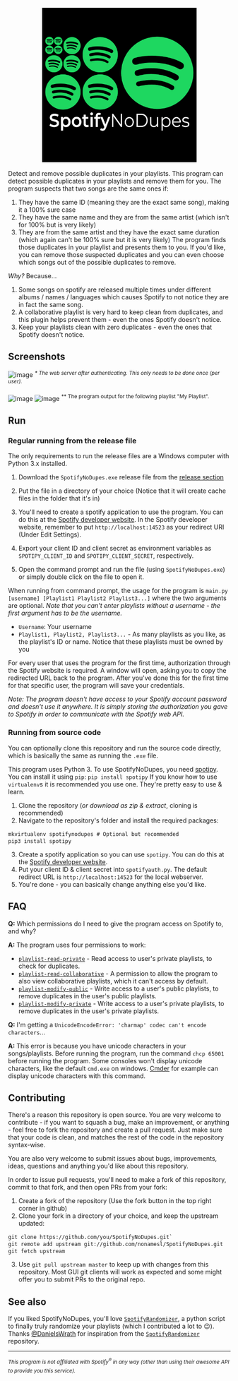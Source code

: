 <!--
  Title: SpotifyNoDupes
  Description: The smart Spotify duplicate remover
  Author: stavlocker
-->
<meta name='keywords' content='spotify, playlist, duplicate'>
<p align="center"><img alt="SpotifyNoDupes - The Spotify duplicate remover" src="SpotifyNoDupes.png" width="350"/></p> <!-- Gross HTML because of GitHub's markdown flavour -->

Detect and remove possible duplicates in your playlists.
This program can detect possible duplicates in your playlists and remove them for you. The program suspects that two songs are the same ones if:
 1. They have the same ID (meaning they are the exact same song), making it a 100% sure case
 2. They have the same name and they are from the same artist (which isn't for 100% but is very likely)
 3. They are from the same artist and they have the exact same duration (which again can't be 100% sure but it is very likely)
The program finds those duplicates in your playlist and presents them to you. If you'd like, you can remove those suspected duplicates and you can even choose which songs out of the possible duplicates to remove.

_Why?_ Because...
 1. Some songs on spotify are released multiple times under different albums / names / languages which causes Spotify to not notice they are in fact the same song.
 2. A collaborative playlist is very hard to keep clean from duplicates, and this plugin helps prevent them - even the ones Spotify doesn't notice.
 3. Keep your playlists clean with zero duplicates - even the ones that Spotify doesn't notice.

## Screenshots
![image](https://user-images.githubusercontent.com/30472563/39255472-4c0c4f20-48b5-11e8-9d36-3adc0bed5f0a.png)
<sup>*\* The web server after authenticating. This only needs to be done once (per user).*</sup>

![image](https://user-images.githubusercontent.com/30472563/39919348-fe84c430-551b-11e8-85b5-0398e4b461e5.png)
![image](https://user-images.githubusercontent.com/30472563/40512222-d1c96b00-5faa-11e8-9aba-78cc123d7104.png)
<sup>*\* The program output for the following playlist "My Playlist".</sup>

## Run
### Regular running from the release file
The only requirements to run the release files are a Windows computer with Python 3.x installed.
1. Download the `SpotifyNoDupes.exe` release file from the [release section](https://github.com/stavlocker/SpotifyNoDupes/releases)
2. Put the file in a directory of your choice (Notice that it will create cache files in the folder that it's in)
3. You'll need to create a spotify application to use the program. You can do this at the [Spotify developer website](https://developer.spotify.com/my-applications/). In the Spotify developer website, remember to put `http://localhost:14523` as your redirect URI (Under Edit Settings).
4. Export your client ID and client secret as environment variables as `SPOTIPY_CLIENT_ID` and `SPOTIPY_CLIENT_SECRET`, respectively.

5. Open the command prompt and run the file (using `SpotifyNoDupes.exe`) or simply double click on the file to open it.

When running from command prompt, the usage for the program is `main.py [username] [Playlist1 Playlist2 Playlist3...]` where the two arguments are optional. _Note that you can't enter playlists without a username - the first argument has to be the username._
 - `Username`: Your username
 - `Playlist1, Playlist2, Playlist3...` - As many playlists as you like, as the playlist's ID or name. Notice that these playlists must be owned by you
 
For every user that uses the program for the first time, authorization through the Spotify website is required. A window will open, asking you to copy the redirected URL back to the program. After you've done this for the first time for that specific user, the program will save your credentials.

*Note: The program doesn't have access to your Spotify account password and doesn't use it anywhere. It is simply storing the authorization you gave to Spotify in order to communicate with the Spotify web API.*

### Running from source code
You can optionally clone this repository and run the source code directly, which is basically the same as running the   `.exe` file.

This program uses Python 3. To use SpotifyNoDupes, you need [spotipy](https://github.com/plamere/spotipy). You can install it using `pip`: `pip install spotipy`
If you know how to use `virtualenv`s it is recommended you use one. They're pretty easy to use & learn.

1. Clone the repository (*or download as zip & extract*, cloning is recommended)
2. Navigate to the repository's folder and install the required packages:
```
mkvirtualenv spotifynodupes # Optional but recommended
pip3 install spotipy
```

3. Create a spotify application so you can use `spotipy`. You can do this at the [Spotify developer website](https://developer.spotify.com/my-applications/).
4. Put your client ID & client secret into `spotifyauth.py`. The default redirect URL is `http://localhost:14523` for the local webserver.
5. You're done - you can basically change anything else you'd like.

## FAQ
**Q:** Which permissions do I need to give the program access on Spotify to, and why?

**A:** The program uses four permissions to work:
* [`playlist-read-private`](https://beta.developer.spotify.com/documentation/general/guides/scopes/#playlist-read-private) - Read access to user's private playlists, to check for duplicates.
* [`playlist-read-collaborative`](https://beta.developer.spotify.com/documentation/general/guides/scopes/#playlist-read-collaborative) - A permission to allow the program to also view collaborative playlists, which it can't access by default.
* [`playlist-modify-public`](https://beta.developer.spotify.com/documentation/general/guides/scopes/#playlist-modify-public) - Write access to a user's public playlists, to remove duplicates in the user's public playlists.
* [`playlist-modify-private`](https://beta.developer.spotify.com/documentation/general/guides/scopes/#playlist-modify-private) - Write access to a user's private playlists, to remove duplicates in the user's private playlists.

**Q:** I'm getting a `UnicodeEncodeError: 'charmap' codec can't encode characters`...

**A:** This error is because you have unicode characters in your songs/playlists. Before running the program, run the command `chcp 65001` before running the program. Some consoles won't display unicode characters, like the default `cmd.exe` on windows. [Cmder](http://cmder.net/) for example can display unicode characters with this command.

## Contributing
There's a reason this repository is open source. You are very welcome to contribute - if you want to squash a bug, make an improvement, or anything - feel free to fork the repository and create a pull request. Just make sure that your code is clean, and matches the rest of the code in the repository syntax-wise.

You are also very welcome to submit issues about bugs, improvements, ideas, questions and anything you'd like about this repository.

In order to issue pull requests, you'll need to make a fork of this repository, commit to that fork, and then open PRs from your fork:
1. Create a fork of the repository (Use the fork button in the top right corner in github)
2. Clone your fork in a directory of your choice, and keep the upstream updated:
```
git clone https://github.com/you/SpotifyNoDupes.git`
git remote add upstream git://github.com/nonamesl/SpotifyNoDupes.git
git fetch upstream
```
3. Use `git pull upstream master` to keep up with changes from this repository. Most GUI git clients will work as expected and some might offer you to submit PRs to the original repo.
## See also
If you liked SpotifyNoDupes, you'll love [`SpotifyRandomizer`](https://github.com/DanielsWrath/SpotifyRandomizer), a python script to finally truly randomize your playlists (which I contributed a lot to :wink:). Thanks [@DanielsWrath](https://github.com/DanielsWrath) for inspiration from the [`SpotifyRandomizer`](https://github.com/DanielsWrath/SpotifyRandomizer) repository.

---
<i><sup>This program is not affiliated with Spotify<sup>®</sup> in any way (other than using their awesome API to provide you this service).</sup></i>
